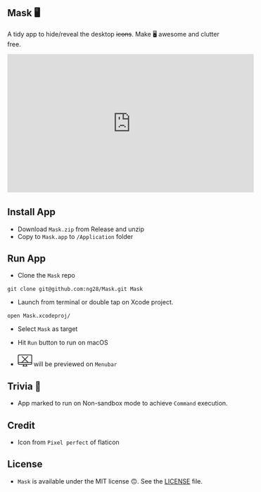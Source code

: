 ## Mask 🖥️

A tidy app to hide/reveal the desktop ~~icons~~. Make 🖥️ awesome and clutter free.

<iframe width="560" height="315"
src="https://github.com/ng28/Mask/Resource/mask.mov" frameborder="0" allow="accelerometer; autoplay;"></iframe>

## Install App

- Download `Mask.zip` from Release and unzip
- Copy to `Mask.app` to `/Application` folder

## Run App

- Clone the `Mask` repo
```
git clone git@github.com:ng28/Mask.git Mask
```

- Launch from terminal or double tap on Xcode project.
```
open Mask.xcodeproj/
```

- Select `Mask` as target


- Hit `Run` button to run on macOS


- <img src="/Resource/mask.svg" alt="Mask" title="Mask Preview" width="32" height="32"/> will be previewed on `Menubar`

## Trivia 🚩

 - App marked to run on Non-sandbox mode to achieve `Command` execution.

## Credit

- Icon from `Pixel perfect` of flaticon


## License

- `Mask` is available under the MIT license 🙃. See the [LICENSE](https://github.com/ng28/Mask/blob/master/LICENSE.md) file.